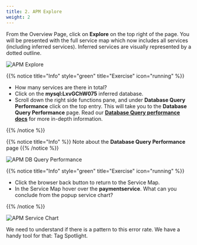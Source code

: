 ```yaml
---
title: 2. APM Explore
weight: 2
---
```


From the Overview Page, click on **Explore** on the top right of the page. You will be presented with the full service map which now includes all services (including inferred services). Inferred services are visually represented by a dotted outline.

![APM Explore](../images/apm-explore.png)

{{% notice title="Info" style="green" title="Exercise" icon="running" %}}

* How many services are there in total?
* Click on the **mysql:LxvGChW075** inferred database.
* Scroll down the right side functions pane, and under **Database Query Performance** click on the top entry. This will take you to the **Database Query Performance** page. Read our  [**Database Query performance docs**](https://docs.splunk.com/observability/en/apm/db-query-perf/db-query-performance.html) for more in-depth information.

{{% /notice %}}

{{% notice title="Info" %}}
Note about the **Database Query Performance** page
{{% /notice %}}

![APM DB Query Performance](../images/apm-db-query.png)

{{% notice title="Info" style="green" title="Exercise" icon="running" %}}

* Click the browser back button to return to the Service Map.
* In the Service Map hover over the **paymentservice**. What can you conclude from the popup service chart?

{{% /notice %}}

![APM Service Chart](../images/apm-service-popup-chart.png)

We need to understand if there is a pattern to this error rate. We have a handy tool for that: Tag Spotlight.
